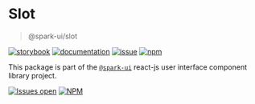 # Slot
> @spark-ui/slot

[![storybook](https://img.shields.io/badge/storybook-black?logo=storybook)](https://sparkui.vercel.app/?path=/docs/components-slot--docs)
[![documentation](https://img.shields.io/badge/documentation-black?logo=googledocs)](https://sparkui-adv.vercel.app/docs/components/slot)
[![issue](https://img.shields.io/badge/report%20a%20bug-black?logo=openbugbounty&logoColor=red)](https://github.com/adevinta/spark/issues/new?&projects=4&template=bug-report.yml&assignees=&labels=component,slot)
[![npm](https://img.shields.io/npm/dt/%40spark-ui/slot?logo=npm&labelColor=black)](https://www.npmjs.com/package/@spark-ui/slot)


This package is part of the [`@spark-ui`](https://github.com/adevinta/spark) react-js user interface component library project.

[![Issues open](https://img.shields.io/github/issues-search/adevinta/spark?query=is%3Aopen%20label%3Acomponent%20label%3Aslot&logo=openbugbounty&logoColor=red&label=issues%20open&color=red)](https://github.com/adevinta/spark/issues?q=is%3Aopen+label%3Acomponent+label%3Aslot)
[![NPM](https://img.shields.io/npm/l/%40spark-ui%2Fslot)](https://github.com/adevinta/spark/blob/main/packages/components/slot/LICENSE.md)
